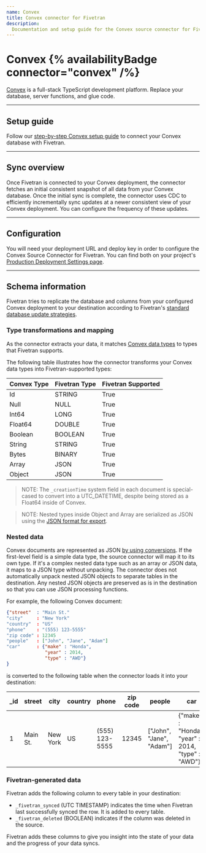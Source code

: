 ```yaml
---
name: Convex
title: Convex connector for Fivetran
description:
  Documentation and setup guide for the Convex source connector for Fivetran.
---
```


# Convex {% availabilityBadge connector="convex" /%}

[Convex](https://convex.dev) is a full-stack TypeScript development platform.
Replace your database, server functions, and glue code.

---

## Setup guide

Follow our [step-by-step Convex setup guide](/docs/databases/convex/setup-guide)
to connect your Convex database with Fivetran.

---

## Sync overview

Once Fivetran is connected to your Convex deployment, the connector fetches an
initial consistent snapshot of all data from your Convex database. Once the
initial sync is complete, the connector uses CDC to efficiently incrementally
sync updates at a newer consistent view of your Convex deployment. You can
configure the frequency of these updates.

---

## Configuration

You will need your deployment URL and deploy key in order to configure the
Convex Source Connector for Fivetran. You can find both on your project's
[Production Deployment Settings page](https://docs.convex.dev/dashboard/deployments/deployment-settings).

---

## Schema information

Fivetran tries to replicate the database and columns from your configured Convex
deployment to your destination according to Fivetran's
[standard database update strategies](/docs/databases#transformationandmappingoverview).

### Type transformations and mapping

As the connector extracts your data, it matches
[Convex data types](https://docs.convex.dev/database/types) to types that
Fivetran supports.

The following table illustrates how the connector transforms your Convex data
types into Fivetran-supported types:

| Convex Type | Fivetran Type | Fivetran Supported |
| ----------- | ------------- | ------------------ |
| Id          | STRING        | True               |
| Null        | NULL          | True               |
| Int64       | LONG          | True               |
| Float64     | DOUBLE        | True               |
| Boolean     | BOOLEAN       | True               |
| String      | STRING        | True               |
| Bytes       | BINARY        | True               |
| Array       | JSON          | True               |
| Object      | JSON          | True               |

> NOTE: The `_creationTime` system field in each document is special-cased to
> convert into a UTC_DATETIME, despite being stored as a Float64 inside of
> Convex.

> NOTE: Nested types inside Object and Array are serialized as JSON using the
> [JSON format for export](https://docs.convex.dev/database/types).

### Nested data

Convex documents are represented as JSON
[by using conversions](https://docs.convex.dev/database/types). If the
first-level field is a simple data type, the source connector will map it to its
own type. If it's a complex nested data type such as an array or JSON data, it
maps to a JSON type without unpacking. The connector does not automatically
unpack nested JSON objects to separate tables in the destination. Any nested
JSON objects are preserved as is in the destination so that you can use JSON
processing functions.

For example, the following Convex document:

```json
{"street"  : "Main St."
"city"     : "New York"
"country"  : "US"
"phone"    : "(555) 123-5555"
"zip code" : 12345
"people"   : ["John", "Jane", "Adam"]
"car"      : {"make" : "Honda",
              "year" : 2014,
              "type" : "AWD"}
}
```

is converted to the following table when the connector loads it into your
destination:

| \_id | street   | city     | country | phone          | zip code | people                   | car                                               |
| ---- | -------- | -------- | ------- | -------------- | -------- | ------------------------ | ------------------------------------------------- |
| 1    | Main St. | New York | US      | (555) 123-5555 | 12345    | ["John", "Jane", "Adam"] | {"make" : "Honda", "year" : 2014, "type" : "AWD"} |

### Fivetran-generated data

Fivetran adds the following column to every table in your destination:

- `_fivetran_synced` (UTC TIMESTAMP) indicates the time when Fivetran last
  successfully synced the row. It is added to every table.
- `_fivetran_deleted` (BOOLEAN) indicates if the column was deleted in the
  source.

Fivetran adds these columns to give you insight into the state of your data and
the progress of your data syncs.
